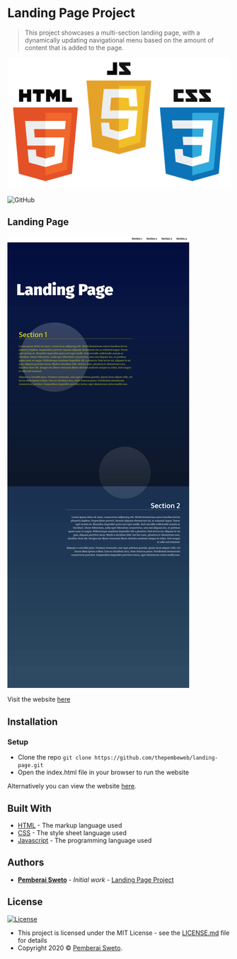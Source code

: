 ﻿# Landing Page Project

> This project showcases a multi-section landing page, with a dynamically updating navigational menu based on the amount of content that is added to the page.

![](html-js-css-logo.png)

![GitHub](https://img.shields.io/github/license/mashape/apistatus.svg)

## Landing Page

![](landing_page_screenshot.jpg)

Visit the website [here](https://thepembeweb.github.io/landing-page/index.html)

## Installation

### Setup

* Clone the repo `git clone https://github.com/thepembeweb/landing-page.git`
* Open the index.html file in your browser to run the website

Alternatively you can view the website [here](https://thepembeweb.github.io/landing-page/index.html).

## Built With

* [HTML](https://en.wikipedia.org/wiki/HTML) - The markup language used
* [CSS](https://en.wikipedia.org/wiki/Cascading_Style_Sheets) - The style sheet language used
* [Javascript](https://en.wikipedia.org/wiki/JavaScript) - The programming language used

## Authors

* **[Pemberai Sweto](https://github.com/thepembeweb)** - *Initial work* - [Landing Page Project](https://github.com/thepembeweb/landing-page)

## License

[![License](http://img.shields.io/:license-mit-green.svg?style=flat-square)](http://badges.mit-license.org)

- This project is licensed under the MIT License - see the [LICENSE.md](LICENSE.md) file for details
- Copyright 2020 © [Pemberai Sweto](https://github.com/thepembeweb).




